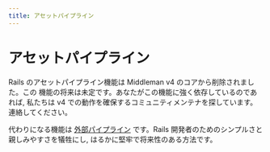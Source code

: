 ```yaml
---
title: アセットパイプライン
---
```


# アセットパイプライン

Rails のアセットパイプライン機能は Middleman v4 のコアから削除されました。この
機能の将来は未定です。あなたがこの機能に強く依存しているのであれば, 私たちは
v4 での動作を確保するコミュニティメンテナを探しています。連絡してください。

代わりになる機能は [外部パイプライン][external_pipeline feature] です。Rails
開発者のためのシンプルさと親しみやすさを犠牲にし, はるかに堅牢で将来性のある方法です。

[external_pipeline feature]: /jp/advanced/external-pipeline/
